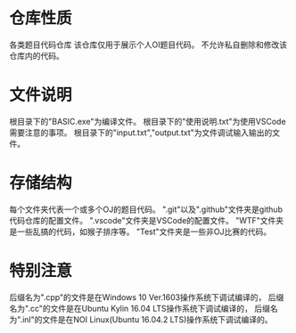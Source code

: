 # 仓库性质
各类题目代码仓库
该仓库仅用于展示个人OI题目代码。
不允许私自删除和修改该仓库内的代码。
# 文件说明
根目录下的"BASIC.exe"为编译文件。
根目录下的"使用说明.txt"为使用VSCode需要注意的事项。
根目录下的"input.txt","output.txt"为文件调试输入输出的文件。
# 存储结构
每个文件夹代表一个或多个OJ的题目代码。
".git"以及".github"文件夹是github代码仓库的配置文件。
".vscode"文件夹是VSCode的配置文件。
"WTF"文件夹是一些乱搞的代码，如猴子排序等。
"Test"文件夹是一些非OJ比赛的代码。
# 特别注意
后缀名为".cpp"的文件是在Windows 10 Ver.1603操作系统下调试编译的，
后缀名为".cc"的文件是在Ubuntu Kylin 16.04 LTS操作系统下调试编译的，
后缀名为".inl"的文件是在NOI Linux(Ubuntu 16.04.2 LTS)操作系统下调试编译的。